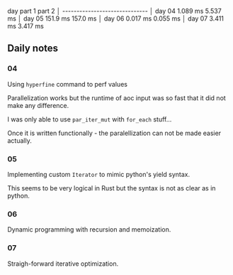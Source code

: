 day       part 1    part 2                                                                     │
------------------------------                                                                 │
day 04    1.089 ms  5.537 ms                                                                   │
day 05    151.9 ms  157.0 ms                                                                   │
day 06    0.017 ms  0.055 ms                                                                   │
day 07    3.411 ms  3.417 ms


## Daily notes

### 04
Using `hyperfine` command to perf values

Parallelization works but the runtime of aoc input was so fast that it did not make any difference.

I was only able to use `par_iter_mut` with `for_each` stuff...

Once it is written functionally - the paralellization can not be made easier actually.

### 05
Implementing custom `Iterator` to mimic python's yield syntax.

This seems to be very logical in Rust but the syntax is not as clear as in python.

### 06

Dynamic programming with recursion and memoization.

### 07

Straigh-forward iterative optimization.
